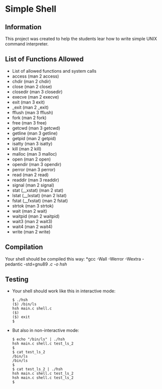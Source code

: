 # Simple Shell

## Information
This project was created to help the students lear how to write simple UNIX command interpreter.

## List of Functions Allowed
* List of allowed functions and system calls
* access (man 2 access)
* chdir (man 2 chdir)
* close (man 2 close)
* closedir (man 3 closedir)
* execve (man 2 execve)
* exit (man 3 exit)
* _exit (man 2 _exit)
* fflush (man 3 fflush)
* fork (man 2 fork)
* free (man 3 free)
* getcwd (man 3 getcwd)
* getline (man 3 getline)
* getpid (man 2 getpid)
* isatty (man 3 isatty)
* kill (man 2 kill)
* malloc (man 3 malloc)
* open (man 2 open)
* opendir (man 3 opendir)
* perror (man 3 perror)
* read (man 2 read)
* readdir (man 3 readdir)
* signal (man 2 signal)
* stat (__xstat) (man 2 stat)
* lstat (__lxstat) (man 2 lstat)
* fstat (__fxstat) (man 2 fstat)
* strtok (man 3 strtok)
* wait (man 2 wait)
* waitpid (man 2 waitpid)
* wait3 (man 2 wait3)
* wait4 (man 2 wait4)
* write (man 2 write)

## Compilation
Your shell should be compiled this way:
*gcc -Wall -Werror -Wextra -pedantic -std=gnu89 *.c -o hsh*

## Testing
* Your shell should work like this in interactive mode:

      $ ./hsh
      ($) /bin/ls
      hsh main.c shell.c
      ($)
      ($) exit
      $

* But also in non-interactive mode:

      $ echo "/bin/ls" | ./hsh
      hsh main.c shell.c test_ls_2
      $
      $ cat test_ls_2
      /bin/ls
      /bin/ls
      $
      $ cat test_ls_2 | ./hsh
      hsh main.c shell.c test_ls_2
      hsh main.c shell.c test_ls_2
      $
